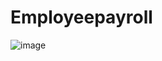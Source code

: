 # Employeepayroll
![image](https://github.com/muthonijulie/Employeepayroll/assets/135006383/9c0981d0-eff8-43ce-a9cb-b53d0889ff10)
